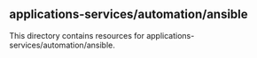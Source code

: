 ﻿## applications-services/automation/ansible

This directory contains resources for applications-services/automation/ansible.
